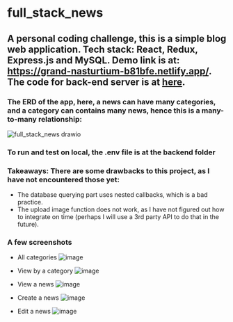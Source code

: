 # full_stack_news

## A personal coding challenge, this is a simple blog web application. Tech stack: React, Redux, Express.js and MySQL. Demo link is at: https://grand-nasturtium-b81bfe.netlify.app/. The code for back-end server is at [here](https://github.com/lamngue/full_stack_news_server).

### The ERD of the app, here, a news can have many categories, and a category can contains many news, hence this is a many-to-many relationship:
![full_stack_news drawio](https://user-images.githubusercontent.com/34784901/232712808-9c9ee39f-baca-4d14-a904-58a69d53d503.png)

### To run and test on local, the .env file is at the backend folder

### Takeaways: There are some drawbacks to this project, as I have not encountered those yet:

- The database querying part uses nested callbacks, which is a bad practice.
- The upload image function does not work, as I have not figured out how to integrate on time (perhaps I will use a 3rd party API to do that in the future).

### A few screenshots
- All categories
![image](https://user-images.githubusercontent.com/34784901/164896317-a87af7b4-b9bc-467f-abbd-8c8a514d4e7b.png)

- View by a category
![image](https://user-images.githubusercontent.com/34784901/164896341-d6aba4b8-5117-4c1a-89b2-f54fc8b2ef22.png)

- View a news
![image](https://user-images.githubusercontent.com/34784901/164896361-c7ea6ec3-09f6-47b1-b7b6-1acee6d3d9ea.png)

- Create a news
![image](https://user-images.githubusercontent.com/34784901/164896409-5af63e32-a2e5-4f12-98ad-303cecf2177d.png)

- Edit a news
![image](https://user-images.githubusercontent.com/34784901/164896424-9494ee63-daa3-4252-bc08-1133be9ace92.png)
